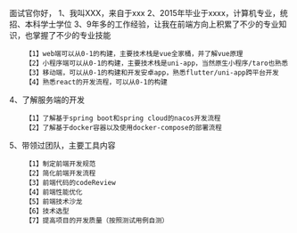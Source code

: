 面试官你好，
1、我叫XXX，来自于xxx
2、2015年毕业于xxxx，计算机专业，统招、本科学士学位
3、9年多的工作经验，让我在前端方向上积累了不少的专业知识，也掌握了不少的专业技能
```
    【1】web端可以从0-1的构建，主要技术栈是vue全家桶，并了解vue原理
    【2】小程序端可以从0-1的构建，主要技术栈是uni-app，当然原生小程序/taro也熟悉
    【3】移动端，可以从0-1的构建和开发安卓app，熟悉flutter/uni-app跨平台开发
    【4】熟悉react的开发流程，可以从0-1的构建
```
4、了解服务端的开发
```
    【1】了解基于spring boot和spring cloud的nacos开发流程
    【2】了解基于docker容器以及使用docker-compose的部署流程
```
5、带领过团队，主要工具内容
```
    【1】制定前端开发规范
    【2】简化前端开发流程
    【3】前端代码的codeReview
    【4】前端性能优化
    【5】前端技术沙龙
    【6】技术选型
    【7】提高项目的开发质量（按照测试用例自测）
    
```